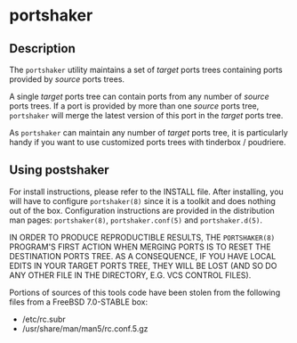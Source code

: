 # portshaker

## Description

The `portshaker` utility maintains a set of *target* ports trees containing
ports provided by *source* ports trees.

A single *target* ports tree can contain ports from any number of *source*
ports trees. If a port is provided by more than one *source* ports tree,
`portshaker` will merge the latest version of this port in the *target* ports
tree.

As `portshaker` can maintain any number of *target* ports tree, it is
particularly handy if you want to use customized ports trees with tinderbox /
poudriere.

## Using postshaker

For install instructions, please refer to the INSTALL file.  After installing,
you will have to configure `portshaker(8)` since it is a toolkit and does nothing
out of the box.  Configuration instructions are provided in the distribution
man pages: `portshaker(8)`, `portshaker.conf(5)` and `portshaker.d(5)`.

IN ORDER TO PRODUCE REPRODUCTIBLE RESULTS, THE `PORTSHAKER(8)` PROGRAM'S FIRST
ACTION WHEN MERGING PORTS IS TO RESET THE DESTINATION PORTS TREE.  AS A
CONSEQUENCE, IF YOU HAVE LOCAL EDITS IN YOUR TARGET PORTS TREE, THEY WILL BE
LOST (AND SO DO ANY OTHER FILE IN THE DIRECTORY, E.G. VCS CONTROL FILES).


Portions of sources of this tools code have been stolen from the following
files from a FreeBSD 7.0-STABLE box:
  - /etc/rc.subr
  - /usr/share/man/man5/rc.conf.5.gz

